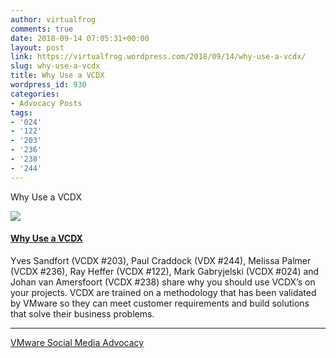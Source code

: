 ```yaml
---
author: virtualfrog
comments: true
date: 2018-09-14 07:05:31+00:00
layout: post
link: https://virtualfrog.wordpress.com/2018/09/14/why-use-a-vcdx/
slug: why-use-a-vcdx
title: Why Use a VCDX
wordpress_id: 930
categories:
- Advocacy Posts
tags:
- '024'
- '122'
- '203'
- '236'
- '238'
- '244'
---
```


Why Use a VCDX

[![](https://d3utlhu53nfcwz.cloudfront.net/171901/cdnImage/article/09948305-9192-484a-ad30-6fb32a0c68df/?size=Box320)](http://bit.ly/2CRtnBg)

#### [Why Use a VCDX](http://bit.ly/2CRtnBg)

Yves Sandfort (VCDX #203), Paul Craddock (VDX #244), Melissa Palmer (VCDX #236), Ray Heffer (VCDX #122), Mark Gabryjelski (VCDX #024) and Johan van Amersfoort (VCDX #238) share why you should use VCDX’s on your projects. VCDX are trained on a methodology that has been validated by VMware so they can meet customer requirements and build solutions that solve their business problems.

* * *

[VMware Social Media Advocacy](http://advocacy.vmware.com)
